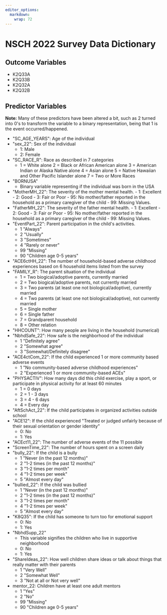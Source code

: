 ```yaml
---
editor_options: 
  markdown: 
    wrap: 72
---
```


# NSCH 2022 Survey Data Dictionary

## Outcome Variables
- K2Q33A
- K2Q33B
- K2Q32A
- K2Q32B

## Predictor Variables

**Note:** Many of these predictors have been altered a bit, such as 2
turned into 0's to transform the variable to a binary representation,
being that 1 is the event occurred/happened.

-   "SC_AGE_YEARS": Age of the individual
-   "sex_22": Sex of the individual
    -   1: Male
    -   2: Female
-   "SC_RACE_R": Race as described in 7 categories
    -   1 = White alone 2 = Black or African American alone 3 = American
        Indian or Alaska Native alone 4 = Asian alone 5 = Native
        Hawaiian and Other Pacific Islander alone 7 = Two or More Races
-   "BORNUSA"
    -   Binary variable representing if the individual was born in the
        USA
-   "MotherMH_22": The severity of the mother mental health. - 1:
    Excellent - 2: Good - 3: Fair or Poor - 95: No mother/father
    reported in the household as a primary caregiver of the child - 99:
    Missing Values.
-   "FatherMH_22": The severity of the father mental health. - 1:
    Excellent - 2: Good - 3: Fair or Poor - 95: No mother/father
    reported in the household as a primary caregiver of the child - 99:
    Missing Values.
-   "EventPart_22": Parent participation in the child's activities.
    -   1 "Always"
    -   2 "Usually"
    -   3 "Sometimes"
    -   4 "Rarely or never"
    -   99 "Missing"
    -   90 "Children age 0-5 years"
-   "ACE6ctHH_22": The number of household-based adverse childhood
    experiences based on 6 household items listed from the survey
-   "FAMILY_R": The parent situation of the individual
    -   1 = Two biogical/adoptive parents, currently married
    -   2 = Two biogical/adoptive parents, not currently married
    -   3 = Two parents (at least one not biological/adoptive),
        currently married
    -   4 = Two parents (at least one not biological/adoptive), not
        currently married
    -   5 = Single mother
    -   6 = Single father
    -   7 = Grandparent household
    -   8 = Other relation
-   "HHCOUNT": How many people are living in the household (numerical)
-   "NbhdSafe_22": How safe is the neighborhood of the individual
    -   1 "Definitely agree"
    -   2 "Somewhat agree"
    -   3 "Somewhat/Definitely disagree"
-   "ACE4ctCom_22": If the child experienced 1 or more community based
    adverse events
    -   1 "No community-based adverse childhood experiences"
    -   2 "Experienced 1 or more community-based ACEs"
-   "PHYSACTIV": How many days did this child exercise, play a sport, or
    participate in physical activity for at least 60 minutes
    -   1 = 0 days
    -   2 = 1 - 3 days
    -   3 = 4 - 6 days
    -   4 = Every day
-   "AftSchAct_22": If the child participates in organized activities
    outside school
-   "ACE12": If the child experienced "Treated or judged unfairly
    because of their sexual orientation or gender identity"
    -   0: No
    -   1: Yes
-   "ACEct11_22": The number of adverse events of the 11 possible
-   "ScreenTime_22": The number of hours spent on a screen daily
-   "bully_22": If the child is a bully
    -   1 "Never (in the past 12 months)"
    -   2 "1-2 times (in the past 12 months)"
    -   3 "1-2 times per month"
    -   4 "1-2 times per week"
    -   5 "Almost every day"
-   "bullied_22": If the child was bullied
    -   1 "Never (in the past 12 months)"
    -   2 "1-2 times (in the past 12 months)"
    -   3 "1-2 times per month"
    -   4 "1-2 times per week"
    -   5 "Almost every day"
-   "K8Q35": If the child has someone to turn too for emotional support
    -   0: No
    -   1: Yes
-   "NbhdSupp_22"
    -   This variable signifies the children who live in supportive
        neighborhood
    -   0: No
    -   1: Yes
-   "ShareIdeas_22": How well children share ideas or talk about things
    that really matter with their parents
    -   1 "Very Well"
    -   2 "Somewhat Well"
    -   3 "Not at all or Not very well"
-   mentor_22: Children have at least one adult mentors
    -   1 "Yes"
    -   2 "No"
    -   99 "Missing"
    -   90 "Children age 0-5 years"
